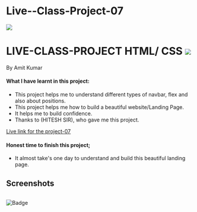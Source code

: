 # Live--Class-Project-07

![]("")
# LIVE-CLASS-PROJECT HTML/ CSS ![]("")
By Amit Kumar

#### What I have learnt in this project:
- This project helps me to understand different types of navbar, flex and also about positions.
- This project helps me how to build a beautiful website/Landing Page.
- It helps me to build confidence.
- Thanks to (HITESH SIR), who gave me this project.

[Live link for the project-07](https://live-class-project-07.netlify.app)
#### Honest time to finish this project;
- It almost take's one day to understand and build this beautiful landing page.
 ## Screenshots
 ![]()
 











![Badge](https://img.shields.io/badge/Project-07-orange)






